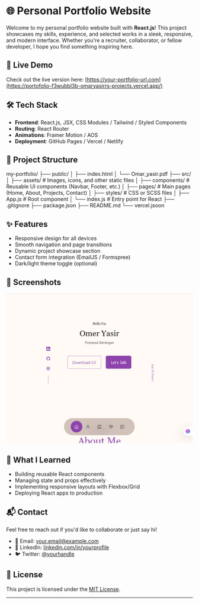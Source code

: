 # 🌐 Personal Portfolio Website

Welcome to my personal portfolio website built with **React.js**! This project showcases my skills, experience, and selected works in a sleek, responsive, and modern interface. Whether you're a recruiter, collaborator, or fellow developer, I hope you find something inspiring here.

## 🚀 Live Demo

Check out the live version here: [https://your-portfolio-url.com](https://portofolio-f3wubbl3b-omaryasirrs-projects.vercel.app/)

## 🛠️ Tech Stack

- **Frontend**: React.js, JSX, CSS Modules / Tailwind / Styled Components
- **Routing**: React Router
- **Animations**: Framer Motion / AOS
- **Deployment**: GitHub Pages / Vercel / Netlify

## 📁 Project Structure

my-portfolio/
├── public/
│   ├── index.html
│   └── Omar_yasir.pdf
├── src/
│   ├── assets/            # Images, icons, and other static files
│   ├── components/        # Reusable UI components (Navbar, Footer, etc.)
│   ├── pages/             # Main pages (Home, About, Projects, Contact)
│   ├── styles/            # CSS or SCSS files
│   ├── App.js             # Root component
│   └── index.js           # Entry point for React
├── .gitignore
├── package.json
├── README.md
└── vercel.jsoon


## ✨ Features

- Responsive design for all devices
- Smooth navigation and page transitions
- Dynamic project showcase section
- Contact form integration (EmailJS / Formspree)
- Dark/light theme toggle (optional)

## 📸 Screenshots

![screenshot](public/portfolio.png)

## 🧠 What I Learned

- Building reusable React components
- Managing state and props effectively
- Implementing responsive layouts with Flexbox/Grid
- Deploying React apps to production

## 📬 Contact

Feel free to reach out if you'd like to collaborate or just say hi!

- 📧 Email: your.email@example.com
- 💼 LinkedIn: [linkedin.com/in/yourprofile](https://linkedin.com/in/yourprofile)
- 🐦 Twitter: [@yourhandle](https://twitter.com/yourhandle)

## 📜 License

This project is licensed under the [MIT License](LICENSE).

---


